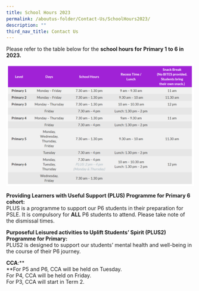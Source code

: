```yaml
---
title: School Hours 2023
permalink: /aboutus-folder/Contact-Us/SchoolHours2023/
description: ""
third_nav_title: Contact Us
---
```

Please refer to the table below for the **school hours for** **Primary 1 to 6 in 2023.**

![](/images/Contact%20Us%20School%20Hours.png)

**Providing Learners with Useful Support (PLUS) Programme for Primary 6 cohort:**  
PLUS is a programme to support our P6 students in their preparation for PSLE. It is compulsory for **ALL** P6 students to attend. Please take note of the dismissal times.

**Purposeful Leisured activities to Uplift Students’ Spirit (****PLUS2****) Programme for Primary:**   
PLUS2 is designed to support our students’ mental health and well-being in the course of their P6 journey.

**CCA**:**  
**For P5 and P6, CCA will be held on Tuesday.  
For P4, CCA will be held on Friday.  
For P3, CCA will start in Term 2.